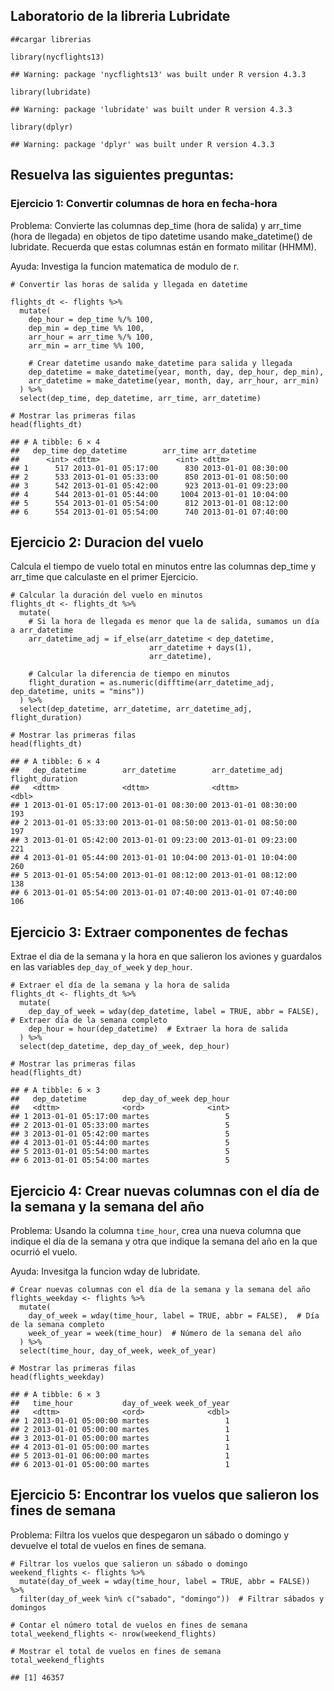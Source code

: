 ## Laboratorio de la libreria Lubridate

    ##cargar librerias

    library(nycflights13)

    ## Warning: package 'nycflights13' was built under R version 4.3.3

    library(lubridate)

    ## Warning: package 'lubridate' was built under R version 4.3.3

    library(dplyr)

    ## Warning: package 'dplyr' was built under R version 4.3.3

## Resuelva las siguientes preguntas:

### Ejercicio 1: Convertir columnas de hora en fecha-hora

Problema: Convierte las columnas dep\_time (hora de salida) y arr\_time
(hora de llegada) en objetos de tipo datetime usando make\_datetime() de
lubridate. Recuerda que estas columnas están en formato militar (HHMM).

Ayuda: Investiga la funcion matematica de modulo de r.

    # Convertir las horas de salida y llegada en datetime

    flights_dt <- flights %>%
      mutate(
        dep_hour = dep_time %/% 100,
        dep_min = dep_time %% 100,
        arr_hour = arr_time %/% 100,
        arr_min = arr_time %% 100,
        
        # Crear datetime usando make_datetime para salida y llegada
        dep_datetime = make_datetime(year, month, day, dep_hour, dep_min),
        arr_datetime = make_datetime(year, month, day, arr_hour, arr_min)
      ) %>%
      select(dep_time, dep_datetime, arr_time, arr_datetime)

    # Mostrar las primeras filas
    head(flights_dt)

    ## # A tibble: 6 × 4
    ##   dep_time dep_datetime        arr_time arr_datetime       
    ##      <int> <dttm>                 <int> <dttm>             
    ## 1      517 2013-01-01 05:17:00      830 2013-01-01 08:30:00
    ## 2      533 2013-01-01 05:33:00      850 2013-01-01 08:50:00
    ## 3      542 2013-01-01 05:42:00      923 2013-01-01 09:23:00
    ## 4      544 2013-01-01 05:44:00     1004 2013-01-01 10:04:00
    ## 5      554 2013-01-01 05:54:00      812 2013-01-01 08:12:00
    ## 6      554 2013-01-01 05:54:00      740 2013-01-01 07:40:00

## Ejercicio 2: Duracion del vuelo

Calcula el tiempo de vuelo total en minutos entre las columnas dep\_time
y arr\_time que calculaste en el primer Ejercicio.

    # Calcular la duración del vuelo en minutos
    flights_dt <- flights_dt %>%
      mutate(
        # Si la hora de llegada es menor que la de salida, sumamos un día a arr_datetime
        arr_datetime_adj = if_else(arr_datetime < dep_datetime, 
                                   arr_datetime + days(1), 
                                   arr_datetime),
        
        # Calcular la diferencia de tiempo en minutos
        flight_duration = as.numeric(difftime(arr_datetime_adj, dep_datetime, units = "mins"))
      ) %>%
      select(dep_datetime, arr_datetime, arr_datetime_adj, flight_duration)

    # Mostrar las primeras filas
    head(flights_dt)

    ## # A tibble: 6 × 4
    ##   dep_datetime        arr_datetime        arr_datetime_adj    flight_duration
    ##   <dttm>              <dttm>              <dttm>                        <dbl>
    ## 1 2013-01-01 05:17:00 2013-01-01 08:30:00 2013-01-01 08:30:00             193
    ## 2 2013-01-01 05:33:00 2013-01-01 08:50:00 2013-01-01 08:50:00             197
    ## 3 2013-01-01 05:42:00 2013-01-01 09:23:00 2013-01-01 09:23:00             221
    ## 4 2013-01-01 05:44:00 2013-01-01 10:04:00 2013-01-01 10:04:00             260
    ## 5 2013-01-01 05:54:00 2013-01-01 08:12:00 2013-01-01 08:12:00             138
    ## 6 2013-01-01 05:54:00 2013-01-01 07:40:00 2013-01-01 07:40:00             106

## Ejercicio 3: Extraer componentes de fechas

Extrae el dia de la semana y la hora en que salieron los aviones y
guardalos en las variables `dep_day_of_week` y `dep_hour`.

    # Extraer el día de la semana y la hora de salida
    flights_dt <- flights_dt %>%
      mutate(
        dep_day_of_week = wday(dep_datetime, label = TRUE, abbr = FALSE),  # Extraer día de la semana completo
        dep_hour = hour(dep_datetime)  # Extraer la hora de salida
      ) %>%
      select(dep_datetime, dep_day_of_week, dep_hour)

    # Mostrar las primeras filas
    head(flights_dt)

    ## # A tibble: 6 × 3
    ##   dep_datetime        dep_day_of_week dep_hour
    ##   <dttm>              <ord>              <int>
    ## 1 2013-01-01 05:17:00 martes                 5
    ## 2 2013-01-01 05:33:00 martes                 5
    ## 3 2013-01-01 05:42:00 martes                 5
    ## 4 2013-01-01 05:44:00 martes                 5
    ## 5 2013-01-01 05:54:00 martes                 5
    ## 6 2013-01-01 05:54:00 martes                 5

## Ejercicio 4: Crear nuevas columnas con el día de la semana y la semana del año

Problema: Usando la columna `time_hour`, crea una nueva columna que
indique el día de la semana y otra que indique la semana del año en la
que ocurrió el vuelo.

Ayuda: Invesitga la funcion wday de lubridate.

    # Crear nuevas columnas con el día de la semana y la semana del año
    flights_weekday <- flights %>%
      mutate(
        day_of_week = wday(time_hour, label = TRUE, abbr = FALSE),  # Día de la semana completo
        week_of_year = week(time_hour)  # Número de la semana del año
      ) %>%
      select(time_hour, day_of_week, week_of_year)

    # Mostrar las primeras filas
    head(flights_weekday)

    ## # A tibble: 6 × 3
    ##   time_hour           day_of_week week_of_year
    ##   <dttm>              <ord>              <dbl>
    ## 1 2013-01-01 05:00:00 martes                 1
    ## 2 2013-01-01 05:00:00 martes                 1
    ## 3 2013-01-01 05:00:00 martes                 1
    ## 4 2013-01-01 05:00:00 martes                 1
    ## 5 2013-01-01 06:00:00 martes                 1
    ## 6 2013-01-01 05:00:00 martes                 1

## Ejercicio 5: Encontrar los vuelos que salieron los fines de semana

Problema: Filtra los vuelos que despegaron un sábado o domingo y
devuelve el total de vuelos en fines de semana.

    # Filtrar los vuelos que salieron un sábado o domingo
    weekend_flights <- flights %>%
      mutate(day_of_week = wday(time_hour, label = TRUE, abbr = FALSE)) %>%
      filter(day_of_week %in% c("sabado", "domingo"))  # Filtrar sábados y domingos

    # Contar el número total de vuelos en fines de semana
    total_weekend_flights <- nrow(weekend_flights)

    # Mostrar el total de vuelos en fines de semana
    total_weekend_flights

    ## [1] 46357
